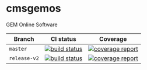 # cmsgemos
GEM Online Software

| Branch  | CI status  | Coverage  |
|---|---|---|
| ```master```  | [![build status](https://gitlab.cern.ch/cms-gem-daq-project/cmsgemos/badges/master/build.svg)](https://gitlab.cern.ch/cms-gem-daq-project/cmsgemos/commits/master) | [![coverage report](https://gitlab.cern.ch/cms-gem-daq-project/cmsgemos/badges/master/coverage.svg)](https://gitlab.cern.ch/cms-gem-daq-project/cmsgemos/commits/master) |
| ```release-v2```  | [![build status](https://gitlab.cern.ch/cms-gem-daq-project/cmsgemos/badges/release-v2/build.svg)](https://gitlab.cern.ch/cms-gem-daq-project/cmsgemos/commits/master) | [![coverage report](https://gitlab.cern.ch/cms-gem-daq-project/cmsgemos/badges/release-v2/coverage.svg)](https://gitlab.cern.ch/cms-gem-daq-project/cmsgemos/commits/release-v2) |
